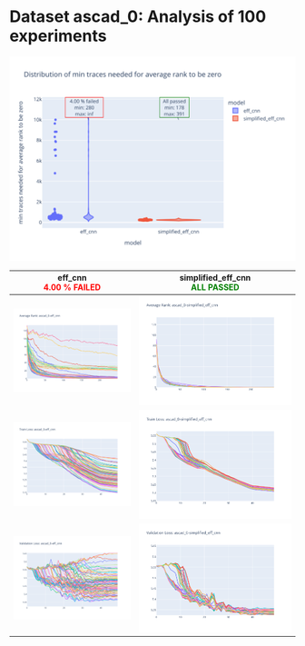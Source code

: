 # Dataset ascad_0: Analysis of 100 experiments

![Distribution of min traces needed for average rank to be zero](../plots/ascad_0/violin_no_es.svg)

|eff_cnn<br><span style='color:red'> **4.00 % FAILED** </span>|simplified_eff_cnn<br><span style='color:green'> **ALL PASSED** </span>|
|---|---|
|![Average Rank](../plots/ascad_0/eff_cnn/no_es/average_rank.svg)|![Average Rank](../plots/ascad_0/simplified_eff_cnn/no_es/average_rank.svg)|
|![Train Loss](../plots/ascad_0/eff_cnn/no_es/train_loss.svg)|![Train Loss](../plots/ascad_0/simplified_eff_cnn/no_es/train_loss.svg)|
|![Validation Loss](../plots/ascad_0/eff_cnn/no_es/val_loss.svg)|![Validation Loss](../plots/ascad_0/simplified_eff_cnn/no_es/val_loss.svg)|